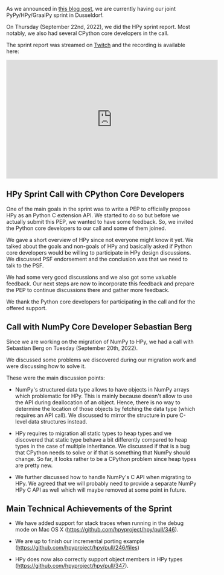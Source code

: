 <!--
.. title: HPy Sprint Status Update and Feedback Session
.. slug: hpy_sprint_2022_report
.. date: 2022-09-26 10:00:00 UTC
.. author: fangerer
.. tags:
.. category:
.. link:
.. description:
.. type: text
-->

As we announced in
[this blog post](https://hpyproject.org/blog/posts/2022/07/dusseldorf-sprint-2022/),
we are currently having our joint PyPy/HPy/GraalPy sprint in Dusseldorf.

On Thursday (September 22nd, 2022), we did the HPy sprint report. Most notably,
we also had several CPython core developers in the call.

The sprint report was streamed on
[Twitch](https://www.twitch.tv/pypyproject) and the recording is available here:
<iframe width="560" height="315" src="https://www.youtube.com/embed/kl5w8uR6hGA" title="YouTube video player" frameborder="0" allow="accelerometer; autoplay; clipboard-write; encrypted-media; gyroscope; picture-in-picture" allowfullscreen></iframe>

<!--TEASER_END-->


## HPy Sprint Call with CPython Core Developers

One of the main goals in the sprint was to write a PEP to officially propose
HPy as an Python C extension API. We started to do so but before we actually
submit this PEP, we wanted to have some feedback. So, we invited the Python
core developers to our call and some of them joined.

We gave a short overview of HPy since not everyone might know it yet.
We talked about the goals and non-goals of HPy and basically asked if Python
core developers would be willing to participate in HPy design discussions.
We discussed PSF endorsement and the conclusion was that we need to talk to
the PSF.

We had some very good discussions and we also got some valuable feedback.
Our next steps are now to incorporate this feedback and prepare the PEP to
continue discussions there and gather more feedback.

We thank the Python core developers for participating in the call and for the
offered support.


## Call with NumPy Core Developer Sebastian Berg

Since we are working on the migration of NumPy to HPy, we had a call with
Sebastian Berg on Tuesday (September 20th, 2022).

We discussed some problems we discovered during our migration work and were
discussing how to solve it.

These were the main discussion points:

* NumPy's structured data type allows to have objects in NumPy arrays which
  problematic for HPy. This is mainly because doesn't allow to use the API
  during deallocation of an object. Hence, there is no way to determine the
  location of those objects by fetching the data type (which requires an API
  call). We discussed to mirror the structure in pure C-level data structures
  instead.

* HPy requires to migration all static types to heap types and we discovered
  that static type behave a bit differently compared to heap types in the case
  of multiple inheritance. We discussed if that is a bug that CPython needs
  to solve or if that is something that NumPy should change. So far, it looks
  rather to be a CPython problem since heap types are pretty new.

* We further discussed how to handle NumPy's C API when migrating to HPy. We
  agreed that we will probably need to provide a separate NumPy HPy C API as
  well which will maybe removed at some point in future.


## Main Technical Achievements of the Sprint

* We have added support for stack traces when running in the debug mode on Mac
  OS X (https://github.com/hpyproject/hpy/pull/346).

* We are up to finish our incremental porting example
  (https://github.com/hpyproject/hpy/pull/246/files)

* HPy does now also correctly support object members in HPy types
  (https://github.com/hpyproject/hpy/pull/347).
